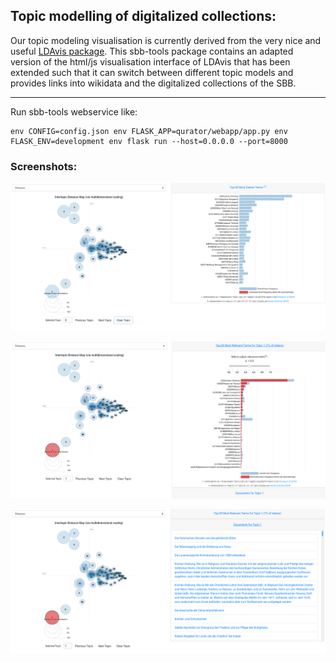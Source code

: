 ## Topic modelling of digitalized collections:

Our topic modeling visualisation is currently derived from the very nice and useful [LDAvis package](https://github.com/cpsievert/LDAvis).
This sbb-tools package contains an adapted version of the html/js visualisation interface of LDAvis that has been extended such that 
it can switch between different topic models and provides links into wikidata and the digitalized collections of the SBB.

***

Run sbb-tools webservice like:

```
env CONFIG=config.json env FLASK_APP=qurator/webapp/app.py env FLASK_ENV=development env flask run --host=0.0.0.0 --port=8000
```

### Screenshots:

![sbb-ner-demo example](.screenshots/topicm0.png?raw=true)

![sbb-ner-demo example](.screenshots/topicm1.png?raw=true)

![sbb-ner-demo example](.screenshots/topicm2.png?raw=true)